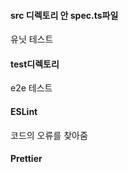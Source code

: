 #### src 디렉토리 안 spec.ts파일
유닛 테스트

#### test디렉토리
e2e 테스트

#### ESLint 
코드의 오류를 찾아줌

#### Prettier
 
 
 